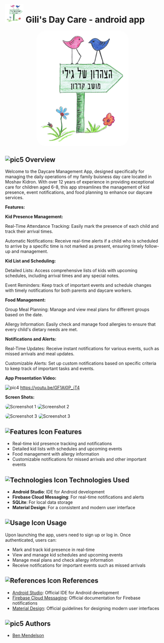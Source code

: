 <h1><img src="https://github.com/mendelson44/Gili-s-Day-Care/blob/main/app/src/main/res/drawable/daycare_logo.png?raw=true" alt=pic5 width="60" height="60"> Gili's Day Care - android app </h1>


<p align= center>
  <img src="https://github.com/mendelson44/Gili-s-Day-Care/blob/main/app/src/main/res/drawable/daycare_logo.png?raw=true" alt="icon" width="300" style="border-radius: 30px;">
</p>

<h2><img src="https://github.com/YosiBs/Gotcha-App/assets/105666011/558f0957-6604-47a4-a202-66a02a2835e7" alt=pic5 width="40" height="40"> Overview</h2>
<p>   Welcome to the Daycare Management App, designed specifically for managing the daily operations of my family buisness day care located in Moshav Kidron. With over 12 years of experience in providing exceptional care for children aged 6-8, this app streamlines the management of kid presence, event notifications, and food planning to enhance our daycare services.</p>

<p><strong>Features:</strong></p>

<p><strong>Kid Presence Management:</strong></p>
<p>
Real-Time Attendance Tracking: Easily mark the presence of each child and track their arrival times.
<p/>
<p>
Automatic Notifications: Receive real-time alerts if a child who is scheduled to arrive by a specific time is not marked as present, ensuring timely follow-up and management.
<p/>
<p><strong>Kid List and Scheduling:</strong></p>
<p>
Detailed Lists: Access comprehensive lists of kids with upcoming schedules, including arrival times and any special notes.
  <p/>
<p>
Event Reminders: Keep track of important events and schedule changes with timely notifications for both parents and daycare workers.
<p/> 
<p><strong>Food Management:</strong></p>
<p>
Group Meal Planning: Manage and view meal plans for different groups based on the date.
  <p/>
<p>
Allergy Information: Easily check and manage food allergies to ensure that every child's dietary needs are met.
<p/> 
<p><strong>Notifications and Alerts:</strong></p> 
<p>
Real-Time Updates: Receive instant notifications for various events, such as missed arrivals and meal updates.
  <p/>
<p>
Customizable Alerts: Set up custom notifications based on specific criteria to keep track of important tasks and events.</p>
<p/>
<p><strong>App Presentation Video:</strong></p>

<img src="https://github.com/YosiBs/Pokemon-Escape-Mobile-Game/assets/105666011/6d846434-ee90-420d-83a4-f6d86066bb71" alt="pic4" width="40" height="40"> https://youtu.be/GF1Al0P_jT4

<p><strong>Screen Shots:</strong></p>

<img src="https://github.com/user-attachments/assets/bfc5619d-8a6c-4e03-8c30-89685a52b726" alt="Screenshot 1" width="250" style="border-radius: 10px;">
<img src="https://github.com/user-attachments/assets/f164c05c-907d-4b02-ad91-4aa28c3c349c" alt="Screenshot 2" width="250" style="border-radius: 10px;">
<p></p>
<img src="https://github.com/user-attachments/assets/536689ef-9f7b-47f9-8ab6-8658be6cc965" alt="Screenshot 3" width="250" style="border-radius: 10px;">
<img src="https://github.com/user-attachments/assets/6043ebac-e44f-49b4-8cad-44c1c1d9a0bc" alt="Screenshot 3" width="250" style="border-radius: 10px;">

<h2><img src="https://github.com/YosiBs/Pokemon-Escape-Mobile-Game/assets/105666011/008a508e-5484-46ba-be36-ac359d603f01" alt="Features Icon" width="40" height="40"> Features</h2>
<ul>
    <li>Real-time kid presence tracking and notifications</li>
    <li>Detailed kid lists with schedules and upcoming events</li>
    <li>Food management with allergy information</li>
    <li>Customizable notifications for missed arrivals and other important events</li>
</ul>
<h2><img src="https://github.com/YosiBs/Gotcha-App/assets/105666011/f09bd9dd-b5e2-4076-a617-fd71fe7deceb" alt="Technologies Icon" width="40" height="40"> Technologies Used</h2>
<ul>
    <li><strong>Android Studio</strong>: IDE for Android development</li>
    <li><strong>Firebase Cloud Messaging</strong>: For real-time notifications and alerts</li>
    <li><strong>SQLite</strong>: For local data storage</li>
    <li><strong>Material Design</strong>: For a consistent and modern user interface</li>
</ul>
<h2><img src="https://your-image-url.com/usage-icon.png" alt="Usage Icon" width="40" height="40"> Usage</h2>
<p>Upon launching the app, users need to sign up or log in. Once authenticated, users can:</p>
<ul>
    <li>Mark and track kid presence in real-time</li>
    <li>View and manage kid schedules and upcoming events</li>
    <li>Manage meal plans and check allergy information</li>
    <li>Receive notifications for important events such as missed arrivals</li>
</ul>
<h2><img src="https://github.com/YosiBs/Gotcha-App/assets/105666011/65ede3d1-631b-4d43-801a-3c17777938fb" alt="References Icon" width="40" height="40"> References</h2>
<ul>
    <li><a href="https://developer.android.com/studio">Android Studio</a>: Official IDE for Android development</li>
    <li><a href="https://firebase.google.com/docs/cloud-messaging">Firebase Cloud Messaging</a>: Official documentation for Firebase notifications</li>
    <li><a href="https://developer.android.com/guide/topics/ui/look-and-feel/material-design">Material Design</a>: Official guidelines for designing modern user interfaces</li>
</ul>

<h2><img src="https://github.com/YosiBs/Gotcha-App/assets/105666011/9f5d6637-b1e1-4037-8f60-64388e5ab109" alt=pic5 width="40" height="40"> Authors</h2>
<ul>
    <li><a href="https://github.com/mendelson44">Ben Mendelson</a></li>
</ul>


